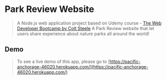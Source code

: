 # Park Review Website

> A Node.js web application project based on Udemy course - [The Web Developer Bootcamp by Colt Steele](https://www.udemy.com/the-web-developer-bootcamp/)
> A Park Review website that let users share experience about nature parks all around the world!

## Demo

> To see a live demo of this app, please go to [https://pacific-anchorage-46020.herokuapp.com/](https://pacific-anchorage-46020.herokuapp.com/)
